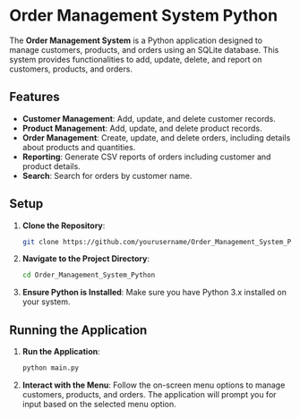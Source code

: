 # Order Management System Python

The **Order Management System** is a Python application designed to manage customers, products, and orders using an SQLite database. This system provides functionalities to add, update, delete, and report on customers, products, and orders.

## Features

- **Customer Management**: Add, update, and delete customer records.
- **Product Management**: Add, update, and delete product records.
- **Order Management**: Create, update, and delete orders, including details about products and quantities.
- **Reporting**: Generate CSV reports of orders including customer and product details.
- **Search**: Search for orders by customer name.


## Setup

1. **Clone the Repository**:

   ```bash
   git clone https://github.com/yourusername/Order_Management_System_Python.git

2. **Navigate to the Project Directory**:

      ```bash
   cd Order_Management_System_Python

3. **Ensure Python is Installed**:
     Make sure you have Python 3.x installed on your system.

## Running the Application

1. **Run the Application**:

   ```bash
   python main.py

2. **Interact with the Menu**:
      Follow the on-screen menu options to manage customers, products, and orders. The application will prompt you for input based on the selected menu option.
